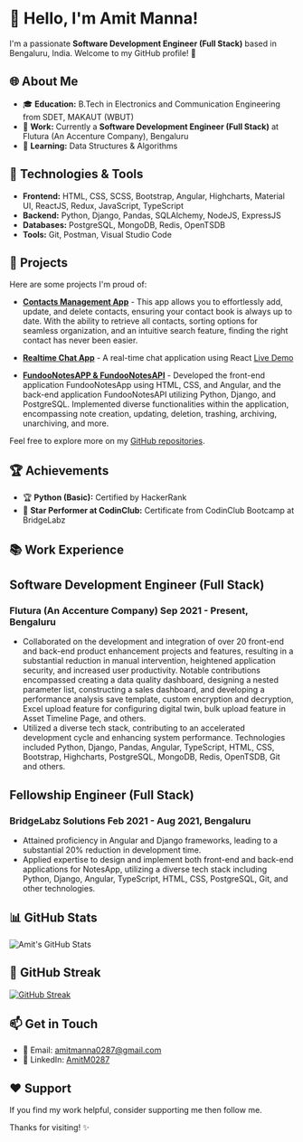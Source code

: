 # 👋 Hello, I'm Amit Manna!

I'm a passionate **Software Development Engineer (Full Stack)** based in Bengaluru, India. Welcome to my GitHub profile! 🚀

## 🌐 About Me

- 🎓 **Education:** B.Tech in Electronics and Communication Engineering from SDET, MAKAUT (WBUT)
- 🏢 **Work:** Currently a **Software Development Engineer (Full Stack)** at Flutura (An Accenture Company), Bengaluru
- 🌱 **Learning:** Data Structures & Algorithms

## 🔧 Technologies & Tools

- **Frontend:** HTML, CSS, SCSS, Bootstrap, Angular, Highcharts, Material UI, ReactJS, Redux, JavaScript, TypeScript
- **Backend:** Python, Django, Pandas, SQLAlchemy, NodeJS, ExpressJS
- **Databases:** PostgreSQL, MongoDB, Redis, OpenTSDB
- **Tools:** Git, Postman, Visual Studio Code

## 🚀 Projects

Here are some projects I'm proud of:

- **[Contacts Management App](https://github.com/AmitM0287/contact-app.git)** - This app allows you to effortlessly add, update, and delete contacts, ensuring your contact book is always up to date. With the ability to retrieve all contacts, sorting options for seamless organization, and an intuitive search feature, finding the right contact has never been easier.

- **[Realtime Chat App](https://github.com/AmitM0287/chat-app)** - A real-time chat application using React [Live Demo](https://amkr-chat-app.vercel.app/)

- **[FundooNotesAPP & FundooNotesAPI](https://github.com/AmitM0287?tab=repositories)** - Developed the front-end application FundooNotesApp using HTML, CSS, and Angular, and the back-end application FundooNotesAPI utilizing Python, Django, and PostgreSQL. Implemented diverse functionalities within the application, encompassing note creation, updating, deletion, trashing, archiving, unarchiving, and more.

Feel free to explore more on my [GitHub repositories](https://github.com/AmitM0287?tab=repositories).

## 🏆 Achievements

- 🏆 **Python (Basic):** Certified by HackerRank
- 🌟 **Star Performer at CodinClub:** Certificate from CodinClub Bootcamp at BridgeLabz

## 📚 Work Experience

## Software Development Engineer (Full Stack)
  ### Flutura (An Accenture Company) Sep 2021 - Present, Bengaluru
  - Collaborated on the development and integration of over 20 front-end and back-end product enhancement projects and features, resulting in a substantial reduction in manual intervention, heightened application security, and increased user productivity. Notable contributions encompassed creating a data quality dashboard, designing a nested parameter list, constructing a sales dashboard, and developing a performance analysis save template, custom encryption and decryption, Excel upload feature for configuring digital twin, bulk upload feature in Asset Timeline Page, and others.
  - Utilized a diverse tech stack, contributing to an accelerated development cycle and enhancing system performance. Technologies included Python, Django, Pandas, Angular, TypeScript, HTML, CSS, Bootstrap, Highcharts, PostgreSQL, MongoDB, Redis, OpenTSDB, Git and others.

## Fellowship Engineer (Full Stack)
  ### BridgeLabz Solutions Feb 2021 - Aug 2021, Bengaluru
  - Attained proficiency in Angular and Django frameworks, leading to a substantial 20% reduction in development time.
  - Applied expertise to design and implement both front-end and back-end applications for NotesApp, utilizing a diverse tech stack including Python, Django, Angular, TypeScript, HTML, CSS, PostgreSQL, Git, and other technologies.

## 📊 GitHub Stats

![Amit's GitHub Stats](https://github-readme-stats.vercel.app/api?username=AmitM0287&show_icons=true&hide_title=true&hide_border=true&count_private=true&include_all_commits=true&theme=dark)

## 🌟 GitHub Streak

[![GitHub Streak](https://github-readme-streak-stats.herokuapp.com/?user=AmitM0287&theme=dark)](https://git.io/streak-stats)

## 📫 Get in Touch

- 📧 Email: amitmanna0287@gmail.com
- 💼 LinkedIn: [AmitM0287](https://www.linkedin.com/in/amitm0287/)

## ❤️ Support

If you find my work helpful, consider supporting me then follow me.

Thanks for visiting! ✨
